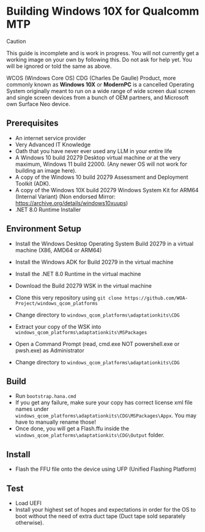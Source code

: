 # Building Windows 10X for Qualcomm MTP

> [!CAUTION]
> This guide is incomplete and is work in progress. You will not currently get a working image on your own by following this.
> Do not ask for help yet. You will be ignored or told the same as above.

WCOS (Windows Core OS) CDG (Charles De Gaulle) Product, more commonly known as __Windows 10X__ or __ModernPC__ is a cancelled Operating System originally meant to run on a wide range of wide screen dual screen and single screen devices from a bunch of OEM partners, and Microsoft own Surface Neo device.

## Prerequisites

- An internet service provider
- Very Advanced IT Knowledge
- Oath that you have never ever used any LLM in your entire life
- A Windows 10 build 20279 Desktop virtual machine *or* at the very maximum, Windows 11 build 22000. (Any newer OS will not work for building an image here).
- A copy of the Windows 10 build 20279 Assessment and Deployment Toolkit (ADK).
- A copy of the Windows 10X build 20279 Windows System Kit for ARM64 (Internal Variant) (Non endorsed Mirror: https://archive.org/details/windows10xuups)
- .NET 8.0 Runtime Installer

## Environment Setup

- Install the Windows Desktop Operating System Build 20279 in a virtual machine (X86, AMD64 or ARM64)
- Install the Windows ADK for Build 20279 in the virtual machine
- Install the .NET 8.0 Runtime in the virtual machine
- Download the Build 20279 WSK in the virtual machine

- Clone this very repository using ```git clone https://github.com/WOA-Project/windows_qcom_platforms```
- Change directory to ```windows_qcom_platforms\adaptationkits\CDG```
- Extract your copy of the WSK into ```windows_qcom_platforms\adaptationkits\MSPackages```
- Open a Command Prompt (read, cmd.exe NOT powershell.exe or pwsh.exe) as Administrator
- Change directory to ```windows_qcom_platforms\adaptationkits\CDG```

## Build

- Run ```bootstrap.hana.cmd```
- If you get any failure, make sure your copy has correct license xml file names under ```windows_qcom_platforms\adaptationkits\CDG\MSPackages\Appx```. You may have to manually rename those!
- Once done, you will get a Flash.ffu inside the ```windows_qcom_platforms\adaptationkits\CDG\Output``` folder.

## Install

- Flash the FFU file onto the device using UFP (Unified Flashing Platform)

## Test

- Load UEFI
- Install your highest set of hopes and expectations in order for the OS to boot without the need of extra duct tape (Duct tape sold separately otherwise).